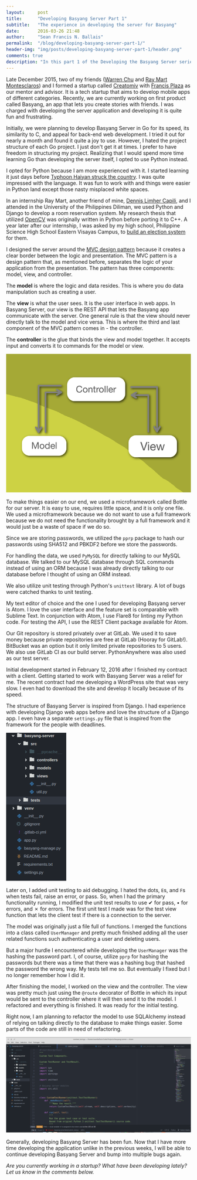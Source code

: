 ```yaml
---
layout:     post
title:      "Developing Basyang Server Part 1"
subtitle:   "The experience in developing the server for Basyang"
date:       2016-03-26 21:48
author:     "Sean Francis N. Ballais"
permalink:  "/blog/developing-basyang-server-part-1/"
header-img: "img/posts/developing-basyang-server-part-1/header.png"
comments: true
description: "In this part 1 of the Developing the Basyang Server series, I share my experiences on developing the first incomplete version of the Basyang server."
---
```


Late December 2015, two of my friends ([Warren Chu](https://twitter.com/wechuuuuu) and [Ray Mart Montesclaros](https://web.facebook.com/profile.php?id=1679863886&ref=br_rs)) and I formed a startup called [Creatomiv](https://web.facebook.com/CreatomivStudios/) with [Francis Plaza](https://twitter.com/TheFrancisPlaza) as our mentor and advisor. It is a tech startup that aims to develop mobile apps of different categories. Recently, we are currently working on first product called Basyang, an app that lets you create stories with friends. I was charged with developing the server application and developing it is quite fun and frustrating.

Initially, we were planning to develop Basyang Server in Go for its speed, its similarity to C, and appeal for back-end web development. I tried it out for nearly a month and found it quite a joy to use. However, I hated the project structure of each Go project. I just don't get it at times. I prefer to have freedom in structuring my project. Realizing that I would spend more time learning Go than developing the server itself, I opted to use Python instead.

I opted for Python because I am more experienced with it. I started learning it just days before [Typhoon Haiyan struck the country](/blog/remembering-haiyan/). I was quite impressed with the language. It was fun to work with and things were easier in Python land except those nasty misplaced white spaces.

In an internship Ray Mart, another friend of mine, [Dennis Limher Capili](https://twitter.com/CapiliLimher), and I attended in the University of the Philippines Diliman, we used Python and Django to develop a room reservation system. My research thesis that utilized [OpenCV](http://opencv.org/) was originally written in Python before porting it to C++. A year later after our internship, I was asked by my high school, Philippine Science High School Eastern Visayas Campus, to [build an election system](/blog/5-lessons-learned-from-developing-a-school-election-system/) for them.

I designed the server around the [MVC design pattern](https://en.wikipedia.org/wiki/Model%E2%80%93view%E2%80%93controller) because it creates a clear border between the logic and presentation. The MVC pattern is a design pattern that, as mentioned before, separates the logic of your application from the presentation. The pattern has three components: model, view, and controller.

The **model** is where the logic and data resides. This is where you do data manipulation such as creating a user.

The **view** is what the user sees. It is the user interface in web apps. In Basyang Server, our view is the REST API that lets the Basyang app communicate with the server. One general rule is that the view should never directly talk to the model and vice versa. This is where the third and last component of the MVC pattern comes in - the controller.

The **controller** is the glue that binds the view and model together. It accepts input and converts it to commands for the model or view.

![The MVC Pattern](/static/img/posts/developing-basyang-server-part-1/mvc-pattern.png)

To make things easier on our end, we used a microframework called Bottle for our server. It is easy to use, requires little space, and it is only one file. We used a microframework because we do not want to use a full framework because we do not need the functionality brought by a full framework and it would just be a waste of space if we do so.

Since we are storing passwords, we utilized the `pprp` package to hash our passwords using SHA512 and PBKDF2 before we store the passwords.

For handling the data, we used `PyMySQL` for directly talking to our MySQL database. We talked to our MySQL database through SQL commands instead of using an ORM because I was already directly talking to our database before I thought of using an ORM instead.

We also utilize unit testing through Python's `unittest` library. A lot of bugs were catched thanks to unit testing.

My text editor of choice and the one I used for developing Basyang server is Atom. I love the user interface and the feature set is comparable with Sublime Text. In conjunction with Atom, I use Flare8 for linting my Python code. For testing the API, I use the REST Client package available for Atom.

Our Git repository is stored privately over at GitLab. We used it to save money because private repositories are free at GitLab (Hooray for GitLab!). BitBucket was an option but it only limited private repositories to 5 users. We also use GitLab CI as our build server. PythonAnywhere was also used as our test server.

Initial development started in February 12, 2016 after I finished my contract with a client. Getting started to work with Basyang Server was a relief for me. The recent contract had me developing a WordPress site that was very slow. I even had to download the site and develop it locally because of its speed.

The structure of Basyang Server is inspired from Django. I had experience with developing Django web apps before and love the structure of a Django app. I even have a separate `settings.py` file that is inspired from the framework for the people with deadlines.

![The Basyang Server Structure](/static/img/posts/developing-basyang-server-part-1/structure.png)

Later on, I added unit testing to aid debugging. I hated the dots, `E`s, and `F`s when tests fail, raise an error, or pass. So, when I had the primary functionality running, I modified the unit test results to use ✔ for pass, • for errors, and ✗ for errors. The first unit test I made was for the test view function that lets the client test if there is a connection to the server.

The model was originally just a file full of functions. I merged the functions into a class called `UserManager` and pretty much finished adding all the user related functions such authenticating a user and deleting users.

But a major hurdle I encountered while developing the `UserManager` was the hashing the password part. I, of course, utilize `pprp` for hashing the passwords but there was a time that there was a hashing bug that hashed the password the wrong way. My tests tell me so. But eventually I fixed but I no longer remember how I did it.

After finishing the model, I worked on the view and the controller. The view was pretty much just using the `@route` decorator of Bottle in which its input would be sent to the controller where it will then send it to the model. I refactored and everything is finished. It was ready for the initial testing.

Right now, I am planning to refactor the model to use SQLAlchemy instead of relying on talking directly to the database to make things easier. Some parts of the code are still in need of refactoring.

![The custom unittest in Basyang Server](/static/img/posts/developing-basyang-server-part-1/atom.png)

Generally, developing Basyang Server has been fun. Now that I have more time developing the application unlike in the previous weeks, I will be able to continue developing Basyang Server and bump into multiple bugs again.

*Are you currently working in a startup? What have been developing lately? Let us know in the comments below.*

